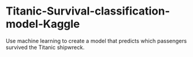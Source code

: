 # Titanic-Survival-classification-model-Kaggle
Use machine learning to create a model that predicts which passengers survived the Titanic shipwreck.
